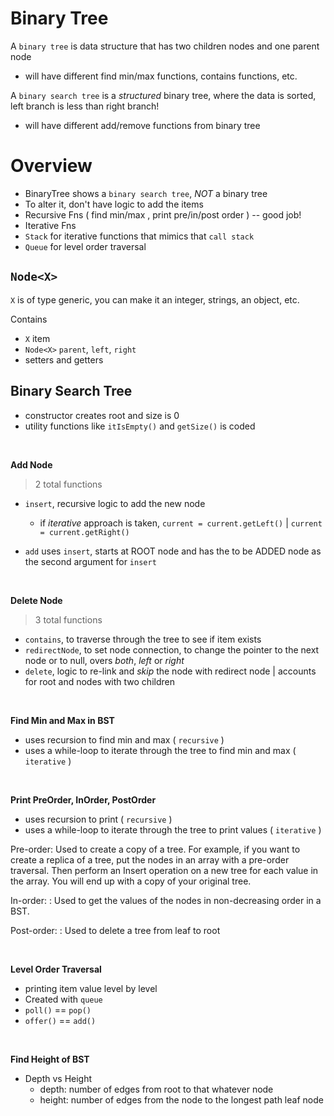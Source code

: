 # Binary Tree

A `binary tree` is data structure that has two children nodes and one parent node
- will have different find min/max functions, contains functions, etc.

A `binary search tree` is a _structured_ binary tree, where the data is sorted, left branch is less than right branch!
- will have different add/remove functions from binary tree  

# Overview

- BinaryTree shows a `binary search tree`, _NOT_ a binary tree
- To alter it, don't have logic to add the items
- Recursive Fns ( find min/max , print pre/in/post order ) -- good job!
- Iterative Fns
- `Stack` for iterative functions that mimics that `call stack`
- `Queue` for level order traversal

## `Node<X>`

`X` is of type generic, you can make it an integer, strings, an object, etc.

Contains
- `X` item
- `Node<X>` `parent`, `left`, `right`
- setters and getters

## Binary Search Tree

- constructor creates root and size is 0
- utility functions like `itIsEmpty()` and `getSize()` is coded

<br>

**Add Node**
>2 total functions

- `insert`, recursive logic to add the new node 
    - if _iterative_ approach is taken, `current = current.getLeft()` | `current = current.getRight()`
    
- `add` uses `insert`, starts at ROOT node and has the to be ADDED node as the second argument for `insert`

<br>

**Delete Node**
>3 total functions

- `contains`, to traverse through the tree to see if item exists
- `redirectNode`, to set node connection, to change the pointer to the next node or to null, overs _both_, _left_ or _right_
- `delete`, logic to re-link and _skip_ the node with redirect node | accounts for root and nodes with two children

<br>

**Find Min and Max in BST**
- uses recursion to find min and max ( `recursive` )
- uses a while-loop to iterate through the tree to find min and max ( `iterative` )

<br>

**Print PreOrder, InOrder, PostOrder**
- uses recursion to print ( `recursive` )
- uses a while-loop to iterate through the tree to print values ( `iterative` )

Pre-order: Used to create a copy of a tree. For example, if you want to create a replica of a tree, put the nodes in an array with a pre-order traversal. Then perform an Insert operation on a new tree for each value in the array. You will end up with a copy of your original tree.

In-order: : Used to get the values of the nodes in non-decreasing order in a BST.

Post-order: : Used to delete a tree from leaf to root

<br>

**Level Order Traversal**
- printing item value level by level
- Created with `queue`
- `poll()` == `pop()`
- `offer()` == `add()`

<br>

**Find Height of BST**
- Depth vs Height
  - depth: number of edges from root to that whatever node
  - height: number of edges from the node to the longest path leaf node 